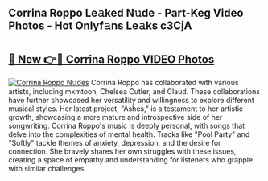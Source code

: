 ## Corrina Roppo Le𝚊ked N𝚞de - Part-Keg Video Photos - Hot Onlyf𝚊ns Le𝚊ks c3CjA

# <h2><a href="http://ab77763.deff.icu/?id=Corrina+Roppo">🔗 New 👉🔴 Corrina Roppo VIDEO Photos</a></h2>

[![Corrina Roppo N𝚞des](https://i.imgur.com/rIISA9y.gif)](http://ab77763.deff.icu/?id=Corrina+Roppo)
Corrina Roppo has collaborated with various artists, including mxmtoon, Chelsea Cutler, and Claud. These collaborations have further showcased her versatility and willingness to explore different musical styles. Her latest project, "Ashes," is a testament to her artistic growth, showcasing a more mature and introspective side of her songwriting. Corrina Roppo's music is deeply personal, with songs that delve into the complexities of mental health. Tracks like "Pool Party" and "Softly" tackle themes of anxiety, depression, and the desire for connection. She bravely shares her own struggles with these issues, creating a space of empathy and understanding for listeners who grapple with similar challenges.
